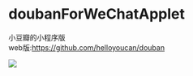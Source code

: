 # doubanForWeChatApplet
小豆瓣的小程序版  
web版:https://github.com/helloyoucan/douban

![](http://www.helloyoucan.com./upload/imageFile-1505052547282.png)
